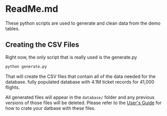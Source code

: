 # ReadMe.md

These python scripts are used to generate and clean data from the demo tables.

## Creating the CSV Files

Right now, the only script that is really used is the generate.py

```sh
python generate.py
```

That will create the CSV files that contain all of the data needed for the database. fully populated database with 4.1M ticket records for 41,000 flights.

All generated files will appear in the ```database/``` folder and any previous versions of those files will be deleted. Please refer to the [User's Guide](../UsersGuide.md) for how to crate your datbase with these files.

